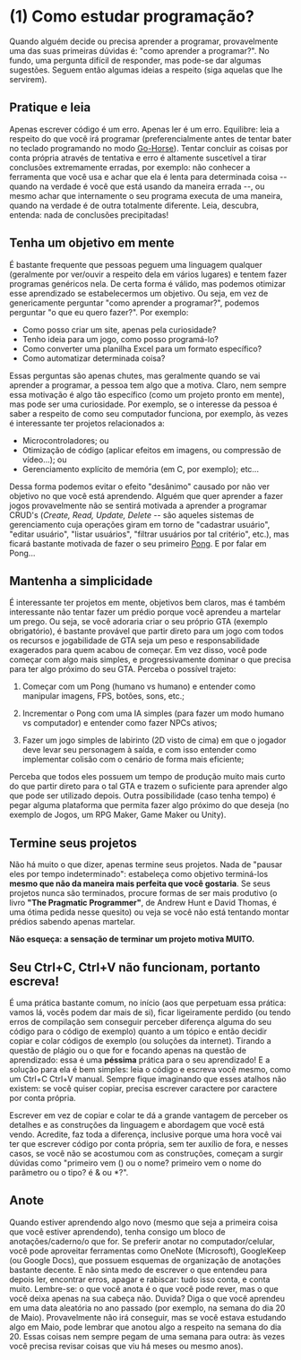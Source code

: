 (1) Como estudar programação?
=============================

Quando alguém decide ou precisa aprender a programar, provavelmente uma das
suas primeiras dúvidas é: "como aprender a programar?". No fundo, uma pergunta
difícil de responder, mas pode-se dar algumas sugestões. Seguem então algumas
ideias a respeito (siga aquelas que lhe servirem).

Pratique **e** leia
-------------------

Apenas escrever código é um erro. Apenas ler é um erro. Equilibre: leia a
respeito do que você irá programar (preferencialmente antes de tentar bater no
teclado programando no modo
[Go-Horse](https://pt.stackoverflow.com/q/164124/59974)). Tentar concluir as
coisas por conta própria através de tentativa e erro é altamente suscetível a
tirar conclusões extremamente erradas, por exemplo: não conhecer a ferramenta
que você usa e achar que ela é lenta para determinada coisa -- quando na
verdade é você que está usando da maneira errada --, ou mesmo achar que
internamente o seu programa executa de uma maneira, quando na verdade é de
outra totalmente diferente. Leia, descubra, entenda: nada de conclusões
precipitadas!


Tenha um objetivo em mente
--------------------------

É bastante frequente que pessoas peguem uma linguagem qualquer (geralmente por
ver/ouvir a respeito dela em vários lugares) e tentem fazer programas genéricos
nela. De certa forma é válido, mas podemos otimizar esse aprendizado se
estabelecermos um objetivo. Ou seja, em vez de genericamente perguntar "como
aprender a programar?", podemos perguntar "o que eu quero fazer?". Por exemplo:

- Como posso criar um site, apenas pela curiosidade?
- Tenho ideia para um jogo, como posso programá-lo?
- Como converter uma planilha Excel para um formato específico?
- Como automatizar determinada coisa?

Essas perguntas são apenas chutes, mas geralmente quando se vai aprender a
programar, a pessoa tem algo que a motiva. Claro, nem sempre essa motivação é
algo tão específico (como um projeto pronto em mente), mas pode ser uma
curiosidade. Por exemplo, se o interesse da pessoa é saber a respeito de como
seu computador funciona, por exemplo, às vezes é interessante ter projetos
relacionados a:

- Microcontroladores; ou
- Otimização de código (aplicar efeitos em imagens, ou compressão de vídeo...);
  ou
- Gerenciamento explícito de memória (em C, por exemplo); etc...

Dessa forma podemos evitar o efeito "desânimo" causado por não ver objetivo no
que você está aprendendo. Alguém que quer aprender a fazer jogos provavelmente
não se sentirá motivada a aprender a programar CRUD's (_Create, Read, Update,
Delete_ -- são aqueles sistemas de gerenciamento cuja operações giram em torno
de "cadastrar usuário", "editar usuário", "listar usuários", "filtrar usuários
por tal critério", etc.), mas ficará bastante motivada de fazer o seu primeiro
[Pong](https://en.wikipedia.org/wiki/Pong). E por falar em Pong...


Mantenha a simplicidade
-----------------------

É interessante ter projetos em mente, objetivos bem claros, mas é também
interessante não tentar fazer um prédio porque você aprendeu a martelar um
prego.
Ou seja, se você adoraria criar o seu próprio GTA (exemplo obrigatório), é
bastante provável que partir direto para um jogo com todos os recursos e
jogabilidade de GTA seja um peso e responsabilidade exagerados para quem acabou
de começar. Em vez disso, você pode começar com algo mais simples, e
progressivamente dominar o que precisa para ter algo próximo do seu GTA.
Perceba o possível trajeto:

1. Começar com um Pong (humano vs humano) e entender como manipular imagens,
   FPS, botões, sons, etc.;

2. Incrementar o Pong com uma IA simples (para fazer um modo humano vs
   computador) e entender como fazer NPCs ativos;

3. Fazer um jogo simples de labirinto (2D visto de cima) em que o jogador deve
   levar seu personagem à saída, e com isso entender como implementar colisão
   com o cenário de forma mais eficiente;

Perceba que todos eles possuem um tempo de produção muito mais curto do que
partir direto para o tal GTA e trazem o suficiente para aprender algo que pode
ser utilizado depois. Outra possibilidade (caso tenha tempo) é pegar alguma
plataforma que permita fazer algo próximo do que deseja (no exemplo de Jogos,
um RPG Maker, Game Maker ou Unity).

Termine seus projetos
---------------------

Não há muito o que dizer, apenas termine seus projetos. Nada de "pausar eles
por tempo indeterminado": estabeleça como objetivo terminá-los **mesmo que não
da maneira mais perfeita que você gostaria**. Se seus projetos nunca são
terminados, procure formas de ser mais produtivo (o livro **"The Pragmatic
Programmer"**, de Andrew Hunt e David Thomas, é uma ótima pedida nesse quesito)
ou veja se você não está tentando montar prédios sabendo apenas martelar.

**Não esqueça: a sensação de terminar um projeto motiva MUITO.**


Seu Ctrl+C, Ctrl+V não funcionam, portanto escreva!
---------------------------------------------------

É uma prática bastante comum, no início (aos que perpetuam essa prática: vamos
lá, vocês podem dar mais de si), ficar ligeiramente perdido (ou tendo erros de
compilação sem conseguir perceber diferença alguma do seu código para o código
de exemplo) quanto a um tópico e então decidir copiar e colar códigos de
exemplo (ou soluções da internet). Tirando a questão de plágio ou o que for e
focando apenas na questão de aprendizado: essa é uma **péssima** prática para o
seu aprendizado! E a solução para ela é bem simples: leia o código e escreva
você mesmo, como um Ctrl+C Ctrl+V manual. Sempre fique imaginando que esses
atalhos não existem: se você quiser copiar, precisa escrever caractere por
caractere por conta própria.

Escrever em vez de copiar e colar te dá a grande vantagem de perceber os
detalhes e as construções da linguagem e abordagem que você está vendo.
Acredite, faz toda a diferença, inclusive porque uma hora você vai ter que
escrever código por conta própria, sem ter auxílio de fora, e nesses casos, se
você não se acostumou com as construções, começam a surgir dúvidas como
"primeiro vem () ou o nome? primeiro vem o nome do parâmetro ou o tipo? é & ou
\*?".

Anote
-----

Quando estiver aprendendo algo novo (mesmo que seja a primeira coisa que você
estiver aprendendo), tenha consigo um bloco de anotações/caderno/o que for. Se
preferir anotar no computador/celular, você pode aproveitar ferramentas como
OneNote (Microsoft), GoogleKeep (ou Google Docs), que possuem esquemas de
organização de anotações bastante decente. E não sinta medo de escrever o que
entendeu para depois ler, encontrar erros, apagar e rabiscar: tudo isso conta,
e conta muito. Lembre-se: o que você anota é o que você pode rever, mas o que
você deixa apenas na sua cabeça não. Duvida? Diga o que você aprendeu em uma
data aleatória no ano passado (por exemplo, na semana do dia 20 de Maio).
Provavelmente não irá conseguir, mas se você estava estudando algo em Maio,
pode lembrar que anotou algo a respeito na semana do dia 20. Essas coisas nem
sempre pegam de uma semana para outra: às vezes você precisa revisar coisas que
viu há meses ou mesmo anos).
